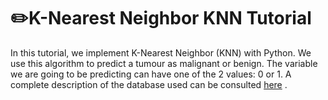 # ✏️K-Nearest Neighbor KNN Tutorial

In this tutorial, we implement K-Nearest Neighbor (KNN) with Python. We use this algorithm to predict a tumour as malignant or benign. The variable we are going to be predicting can have one of the 2 values: 0 or 1. A complete description of the database used can be consulted  [here](https://github.com/MihaiTudor26/Logistic_Regression_Tutorial/blob/master/Logistic_Regression_Tutorial.ipynb) .
